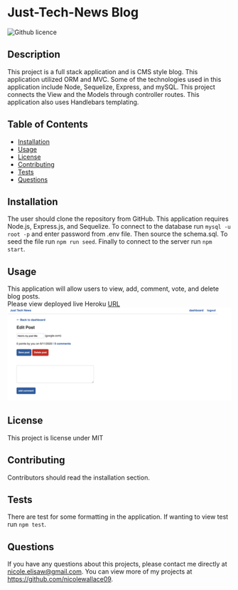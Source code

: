 # Just-Tech-News Blog
![Github licence](http://img.shields.io/badge/license-MIT-blue.svg)

## Description 
This project is a full stack application and is CMS style blog. This application utilized ORM and MVC. Some of the technologies used in this application include Node, Sequelize, Express, and mySQL. This project connects the View and the Models through controller routes. This application also uses Handlebars templating. 

## Table of Contents
* [Installation](#installation)
* [Usage](#usage)
* [License](#license)
* [Contributing](#contributing)
* [Tests](#tests)
* [Questions](#questions)

## Installation 
The user should clone the repository from GitHub. This application requires Node.js, Express.js, and Sequelize. To connect to the database run `mysql -u root -p` and enter password from .env file. Then source the schema.sql. To seed the file run `npm run seed`. Finally to connect to the server run `npm start`. 

## Usage 
This application will allow users to view, add, comment, vote, and delete blog posts.<br>
Please view deployed live Heroku [URL](https://stark-refuge-84103.herokuapp.com/)
<img src="assets/images/screen.png">

## License 
This project is license under MIT

## Contributing 
Contributors should read the installation section. 

## Tests
There are test for some formatting in the application. If wanting to view test run `npm test`.

## Questions
If you have any questions about this projects, please contact me directly at nicole.elisaw@gmail.com. You can view more of my projects at https://github.com/nicolewallace09.